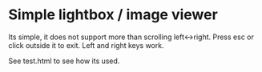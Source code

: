 # Simple lightbox / image viewer

Its simple, it does not support more than scrolling left<->right.
Press esc or click outside it to exit. Left and right keys work.

See test.html to see how its used.

